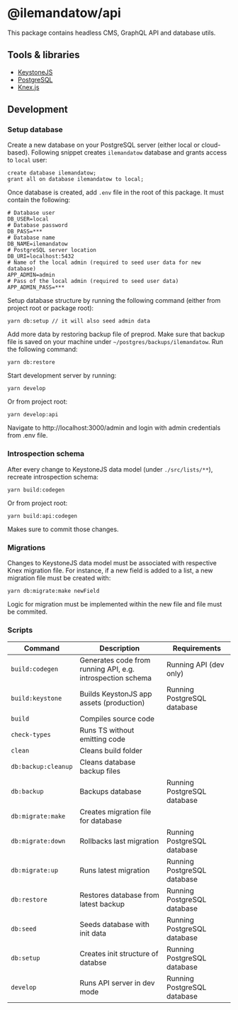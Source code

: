 # @ilemandatow/api

This package contains headless CMS, GraphQL API and database utils.

## Tools & libraries

- [KeystoneJS](https://www.keystonejs.com/)
- [PostgreSQL](https://www.postgresql.org/)
- [Knex.js](http://knexjs.org/)

## Development

### Setup database

Create a new database on your PostgreSQL server (either local or cloud-based). Following snippet creates `ilemandatow` database and grants access to `local` user:

```
create database ilemandatow;
grant all on database ilemandatow to local;
```

Once database is created, add `.env` file in the root of this package. It must contain the following:

```
# Database user
DB_USER=local
# Database password
DB_PASS=***
# Database name
DB_NAME=ilemandatow
# PostgreSQL server location
DB_URI=localhost:5432
# Name of the local admin (required to seed user data for new database)
APP_ADMIN=admin
# Pass of the local admin (required to seed user data)
APP_ADMIN_PASS=***
```

Setup database structure by running the following command (either from project root or package root):

```
yarn db:setup // it will also seed admin data
```

Add more data by restoring backup file of preprod. Make sure that backup file is saved on your machine under `~/postgres/backups/ilemandatow`. Run the following command:

```
yarn db:restore
```

Start development server by running:

```
yarn develop
```

Or from project root:

```
yarn develop:api
```

Navigate to http://localhost:3000/admin and login with admin credentials from .env file.

### Introspection schema

After every change to KeystoneJS data model (under `./src/lists/**`), recreate introspection schema:

```
yarn build:codegen
```

Or from project root:

```
yarn build:api:codegen
```

Makes sure to commit those changes.

### Migrations

Changes to KeystoneJS data model must be associated with respective Knex migration file. For instance, if a new field is added to a list, a new migration file must be created with:

```
yarn db:migrate:make newField
```

Logic for migration must be implemented within the new file and file must be commited.

### Scripts

| Command             | Description                                                | Requirements                |
| ------------------- | ---------------------------------------------------------- | --------------------------- |
| `build:codegen`     | Generates code from running API, e.g. introspection schema | Running API (dev only)      |
| `build:keystone`    | Builds KeystonJS app assets (production)                   | Running PostgreSQL database |
| `build`             | Compiles source code                                       |                             |
| `check-types`       | Runs TS without emitting code                              |                             |
| `clean`             | Cleans build folder                                        |                             |
| `db:backup:cleanup` | Cleans database backup files                               |                             |
| `db:backup`         | Backups database                                           | Running PostgreSQL database |
| `db:migrate:make`   | Creates migration file for database                        |                             |
| `db:migrate:down`   | Rollbacks last migration                                   | Running PostgreSQL database |
| `db:migrate:up`     | Runs latest migration                                      | Running PostgreSQL database |
| `db:restore`        | Restores database from latest backup                       | Running PostgreSQL database |
| `db:seed`           | Seeds database with init data                              | Running PostgreSQL database |
| `db:setup`          | Creates init structure of databse                          | Running PostgreSQL database |
| `develop`           | Runs API server in dev mode                                | Running PostgreSQL database |
